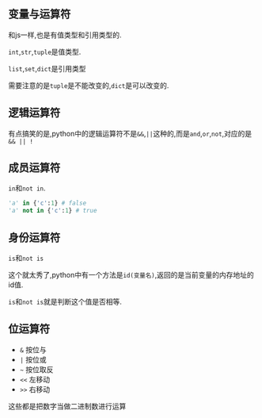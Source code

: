 ## 变量与运算符

和js一样,也是有值类型和引用类型的.

`int`,`str`,`tuple`是值类型.

`list`,`set`,`dict`是引用类型

需要注意的是`tuple`是不能改变的,`dict`是可以改变的.

## 逻辑运算符
有点搞笑的是,python中的逻辑运算符不是`&&`,`||`这种的,而是`and`,`or`,`not`,对应的是`&& || !`

## 成员运算符

`in`和`not in`.

```python
'a' in {'c':1} # false
'a' not in {'c':1} # true
```

## 身份运算符
`is`和`not is`

这个就太秀了,python中有一个方法是`id(变量名)`,返回的是当前变量的内存地址的id值.
 
`is`和`not is`就是判断这个值是否相等.

## 位运算符
* `&` 按位与
* `|` 按位或
* `~` 按位取反
* `<<` 左移动
* `>>` 右移动

这些都是把数字当做二进制数进行运算